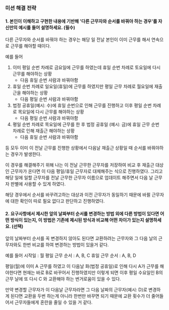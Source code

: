 ### 미션 해결 전략

#### 1. 본인이 이해하고 구현한 내용에 기반해 '다른 근무자와 순서를 바꿔야 하는 경우'를 자신만의 예시를 들어 설명하세요. (필수)

다른 근무자와 순서를 바꿔야 하는 경우는 해당 일 전날 본인이 이미 근무를 해서 연속으로 근무를 해야할 때이다.

예를 들어

1. 이미 평일 순번 차례로 금요일에 근무를 하였는데 휴일 순번 차례로 토요일에 다시 근무를 해야하는 상황
   - 다음 휴일 순번 사람과 바꿔야함
2. 휴일 순번 차례로 일요일(휴일)에 근무를 하였지만 평일 근무 차례로 월요일에 재출근을 해야하는 상황
   - 다음 평일 순번 사람과 바꿔야함
3. 법정 공휴일(예시: 수)에 휴일 순번으로 인해 근무를 진행하고 이후 평일 순번 차례로 목요일에 다시 근무를 해야하는 상황
   - 다음 평일 순번 사람과 바꿔야함
4. 평일 순번 차례로 목요일에 근무를 한 후 법정 공휴일 (예시: 금)에 휴일 근무 순번 차례로 인해 재출근 해야하는 상황
   - 다음 휴일 순번 사람과 바꿔야함

등 모두 이미 이 전날 근무를 진행한 상황에서 다음날 재출근 상황일 때 순서를 바꿔야하는 경우가 발생한다.

이 경우를 해결해주기 위해 나는 이 전날 근무한 근무자를 저장하여 비교 후 재출근 대상인 근무자가 온다면 이 다음 평일/휴일 근무자로 대체해주는 식으로 진행하였다.
그리고 해당 일에 일할 근무자를 전날 근무한 근무자 이름으로 업데이트 해주면서 다음 날 근무자 판별에 사용할 수 있게 하였다.

해당 경우에서 순서를 바꾸려고하는 대상과 이전 근무자가 동일하기 때문에 바뀔 근무자에 대한 확인이 따로 필요 없다고 판단하고 진행하였다.

#### 2. 요구사항에서 제시한 앞의 날짜부터 순서를 변경하는 방법 외에 다른 방법이 있다면 어떤 방식이 있는지, 이 방법은 기존에 제시된 방식과 비교해 어떤 차이가 있는지 설명하세요. (선택)

앞의 날짜부터 순서를 꼭 변경하지 않아도 된다면 교환하려는 근무자와 그 다음 날의 근무자와도 한번 비교를 하여 변경하는 방법이 있을거 같다.

예를 들어
시작일 : 월
평일 근무 순서 : A, B, C
휴일 근무 순서 : A, B, D

평일(월)에 이미 A 근무를 하였고 이 다음날 화(법정 공휴일)로 인해 다시 A가 근무를 해야한다면 현재는 바로 B로 바꾸어서 진행하였지만 이렇게 되면 이후 평일 수요일인 B의 근무 날에 또 다시 C 와 교환해야 하는 번거로움이 있을 수 있다.

만약 변경할 근무자가 이 다음날 근무자라면 그 다음 날짜의 근무자(예시: D)로 변경하게 된다면 교환을 두번 하는게 아니라 한번만 바꾸면 되기 때문에 교환 횟수가 더 줄어들어서 근무자들에게 혼란을 줄일 수 있을 거 같다.
